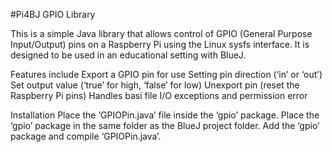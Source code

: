 #Pi4BJ GPIO Library

This is a simple Java library that allows control of GPIO (General Purpose Input/Output) pins on a Raspberry Pi using the Linux sysfs interface. It is designed to be used in an educational setting with BlueJ. 

Features include
Export a GPIO pin for use
Setting pin direction (‘in’ or ‘out’)
Set output value (‘true’ for high, ‘false’ for low)
Unexport pin (reset the Raspberry Pi pins)
Handles basi file I/O exceptions and permission error

Installation
Place the ‘GPIOPin.java’ file inside the ‘gpio’ package.
Place the ‘gpio’ package in the same folder as the BlueJ project folder. 
Add the ‘gpio’ package and compile ‘GPIOPin.java’. 
